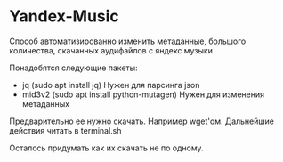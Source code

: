 # Yandex-Music
Способ автоматизированно изменить метаданные, большого количества, скачанных аудифайлов с яндекс музыки

Понадобятся следующие пакеты:
- jq (sudo apt install jq) Нужен для парсинга json
- mid3v2 (sudo apt install python-mutagen) Нужен для изменения метаданных

Предварительно ее нужно скачать. Например  wget'ом.
Дальнейшие действия читать в terminal.sh

Осталось придумать как их скачать не по одному.
